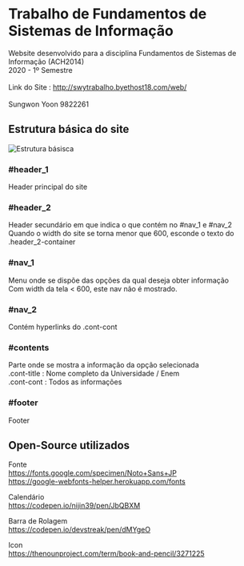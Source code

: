 Trabalho de Fundamentos de Sistemas de Informação
===================================================

Website desenvolvido para a disciplina Fundamentos de Sistemas de Informação (ACH2014) <br>
2020 - 1º Semestre <br><br>
Link do Site : http://swytrabalho.byethost18.com/web/ <br><br>
Sungwon Yoon 9822261


Estrutura básica do site
---------------------------------------------
![Estrutura básisca](https://github.com/swy-326/backupDefinitivo/raw/master/readme_img/structure.png)

### #header_1 
Header principal do site

### #header_2
Header secundário em que indica o que contém no #nav_1 e #nav_2  <br>
Quando o width do site se torna menor que 600, esconde o texto do .header_2-container <br>

### #nav_1
Menu onde se dispõe das opções da qual deseja obter informação <br>
Com width da tela < 600, este nav não é mostrado. <br>

### #nav_2 
Contém hyperlinks do .cont-cont <br>

### #contents
Parte onde se mostra a informação da opção selecionada <br>
.cont-title : Nome completo da Universidade / Enem <br>
.cont-cont : Todos as informações  <br>

### #footer
Footer <br>


Open-Source utilizados
------------------------------------------------
Fonte <br>
https://fonts.google.com/specimen/Noto+Sans+JP <br>
https://google-webfonts-helper.herokuapp.com/fonts  <p>

Calendário <br>
https://codepen.io/nijin39/pen/JbQBXM <p>

Barra de Rolagem <br>
https://codepen.io/devstreak/pen/dMYgeO  <p>

Icon <br>
https://thenounproject.com/term/book-and-pencil/3271225 <p>
